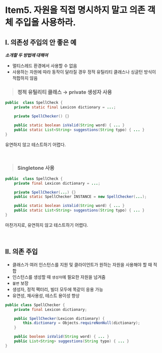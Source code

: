 # Item5. 자원을 직접 명시하지 말고 의존 객체 주입을 사용하라.

## I. 의존성 주입의 안 좋은 예

**_소개할 두 방법에 대해여_**

- 멀티스레드 환경에서 사용할 수 없음
- 사용하는 자원에 따라 동작이 달라질 경우 정적 유틸리티 클래스나 싱글턴 방식이 적합하지 않음

> ### 정적 유틸리티 클래스 → private 생성자 사용

```java
public  class SpellCheck {
    private static final Lexicon dictionary = ...;

    private SpellChecker() {}

    public static boolean isValid(String word) { ... }
    public static List<String> suggestions(String typo) { ... }
}
```

유연하지 않고 테스트하기 어렵다.

<br>

> ### Singletone 사용

```java
public  class SpellCheck {
    private final Lexicon dictionary = ...;

    private SpellChecker(...) {}
    public static SpellChecker INSTANCE = new SpellChecker(...);

    public static boolean isValid(String word) { ... }
    public static List<String> suggestions(String typo) { ... }
}
```

마찬가지로, 유연하지 않고 테스트하기 어렵다.

<br>

## II. 의존 주입

- 클래스가 여러 인스턴스를 지원 및 클라이언트가 원하는 자원을 사용해야 할 때 적합
- 인스턴스를 생성할 때 `생성자`에 필요한 자원을 넘겨줌
- `불변` 보장
- 생성자, 정적 팩터리, 빌더 모두에 똑같이 응용 가능
- 유연성, 재사용성, 테스트 용이성 향상

```java
public class SpellChecker {
    private final Lexicon dictionary;

    public SpellChecker(Lexicon dictionary) {
        this.dictionary = Objects.requireNonNull(dictionary);
    }

    public boolean isValid(String word) { ... }
    public List<String> suggestions(String typo) { ... }
}
```
